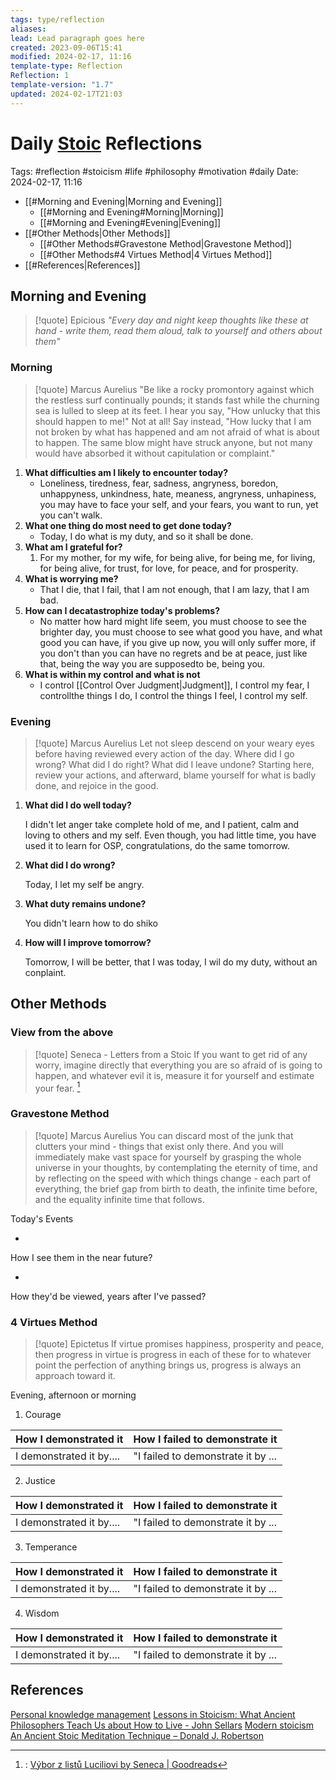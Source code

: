 ```yaml
---
tags: type/reflection
aliases: 
lead: Lead paragraph goes here
created: 2023-09-06T15:41
modified: 2024-02-17, 11:16
template-type: Reflection
Reflection: 1
template-version: "1.7"
updated: 2024-02-17T21:03
---
```

# Daily [Stoic](../SLIP-BOX/Stoicism.md) Reflections

Tags:  #reflection #stoicism #life #philosophy #motivation #daily 
Date: 2024-02-17, 11:16

- [[#Morning and Evening|Morning and Evening]]
	- [[#Morning and Evening#Morning|Morning]]
	- [[#Morning and Evening#Evening|Evening]]
- [[#Other Methods|Other Methods]]
	- [[#Other Methods#Gravestone Method|Gravestone Method]]
	- [[#Other Methods#4 Virtues Method|4 Virtues Method]]
- [[#References|References]]


## Morning and Evening

> [!quote] Epicious 
> _"Every day and night keep thoughts like these at hand - write them, read them aloud, talk to yourself and others about them"_

### Morning

> [!quote] Marcus Aurelius
> "Be like a rocky promontory against which the restless surf continually pounds; it stands fast while the churning sea is lulled to sleep at its feet. I hear you say, "How unlucky that this should happen to me!" Not at all! Say instead, "How lucky that I am not broken by what has happened and am not afraid of what is about to happen. The same blow might have struck anyone, but not many would have absorbed it without capitulation or complaint."

1. **What difficulties am I likely to encounter today?**
	- Loneliness, tiredness, fear, sadness, angryness, boredon, unhappyness, unkindness, hate, meaness, angryness, unhapiness, you may have to face your self, and your fears, you want to run, yet you can't walk.
2. **What one thing do most need to get done today?**
	- Today, I do what is my duty, and so it shall be done.
1. **What am I grateful for?**
	1. For my mother, for my wife, for being alive, for being me, for living, for being alive, for trust, for love, for peace, and for prosperity.
2. **What is worrying me?**
	- That I die, that I fail, that I am not enough, that I am lazy, that I am bad.
3. **How can I decatastrophize today's problems?**
	- No matter how hard might life seem, you must choose to see the brighter day, you must choose to see what good you have, and what good you can have, if you give up now, you will only suffer more, if you don't than you can have no regrets and be at peace, just like that, being the way you are supposedto be, being you.
4. **What is within my control and what is not**
	- I control [[Control Over Judgment|Judgment]], I control my fear, I controllthe things I do, I control the things I feel, I control my self.

### Evening

> [!quote] Marcus Aurelius
> Let not sleep descend on your weary eyes before having reviewed every action of the day. Where did I go wrong? What did I do right? What did I leave undone? Starting here, review your actions, and afterward, blame yourself for what is badly done, and rejoice in the good.

1. **What did I do well today?**

	I didn't let anger take complete hold of me, and I patient, calm and loving to others and my self. Even though, you had little time, you have used it to learn for OSP, congratulations, do the same tomorrow.

2. **What did I do wrong?**

	Today, I let my self be angry.

4. **What duty remains undone?**

	You didn't learn how to do shiko

5. **How will I improve tomorrow?**

	Tomorrow, I will be better, that I was today, I wil do my duty, without an conplaint.

## Other Methods

### View from the above

> [!quote] Seneca - Letters from a Stoic
> If you want to get rid of any worry, imagine directly that everything you are so afraid of is going to happen, and whatever evil it is, measure it for yourself and estimate your fear. [^Seneca]


### Gravestone Method

> [!quote] Marcus Aurelius
> You can discard most of the junk that clutters your mind - things that exist only there. And you will immediately make vast space for yourself by grasping the whole universe in your thoughts, by contemplating the eternity of time, and by reflecting on the speed with which things change - each part of everything, the brief gap from birth to death, the infinite time before, and the equality infinite time that follows. 

Today's Events 

-

How I see them in the near future? 

-

How they'd be viewed, years after I've passed?

### 4 Virtues Method

> [!quote] Epictetus 
> If virtue promises happiness, prosperity and peace, then progress in virtue is progress in each of these for to whatever point the perfection of anything brings us, progress is always an approach toward it.

Evening, afternoon or morning

1. Courage 

| How I demonstrated it  | How I failed to demonstrate it |
| ------------------- | ---------------- |
| I demonstrated it by....                 | "I failed to demonstrate it by ...              |

2. Justice

| How I demonstrated it  | How I failed to demonstrate it |
| ------------------- | ---------------- |
| I demonstrated it by....                 | "I failed to demonstrate it by ...             

3. Temperance

| How I demonstrated it  | How I failed to demonstrate it |
| ------------------- | ---------------- |
| I demonstrated it by....                 | "I failed to demonstrate it by ...             

4. Wisdom

| How I demonstrated it  | How I failed to demonstrate it |
| ------------------- | ---------------- |
| I demonstrated it by....                 | "I failed to demonstrate it by ...             

## References

[Personal knowledge management](Personal%20knowledge%20management.md)
[Lessons in Stoicism: What Ancient Philosophers Teach Us about How to Live - John Sellars](https://books.google.cz/books/about/Lessons_in_Stoicism.html?id=ky84zQEACAAJ&redir_esc=y)
[Modern stoicism](https://modernstoicism.com/)
[An Ancient Stoic Meditation Technique – Donald J. Robertson](https://donaldrobertson.name/2017/03/22/an-ancient-stoic-meditation-technique/)

[^Seneca]:: [Výbor z listů Luciliovi by Seneca | Goodreads](https://www.goodreads.com/book/show/23340595-v-bor-z-list-luciliovi) 